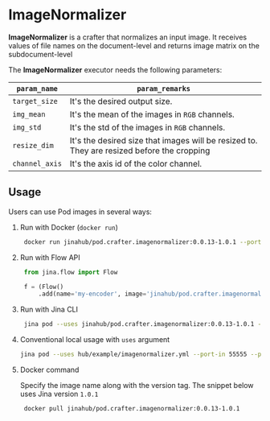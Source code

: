 # ImageNormalizer

**ImageNormalizer** is a crafter that normalizes an input image. It receives values of file names on the document-level and returns image matrix on the subdocument-level 

The **ImageNormalizer** executor needs the following parameters:

| `param_name`  | `param_remarks` |
| ------------- | ------------- |
| `target_size`  |It's the desired output size.  |
| `img_mean`  |It's the mean of the images in `RGB` channels.  |
| `img_std`  |It's the std of the images in `RGB` channels.  |
| `resize_dim`  |It's the desired size that images will be resized to. They are resized before the cropping |
| `channel_axis`  |It's the axis id of the color channel.  |

## Usage

Users can use Pod images in several ways:

1. Run with Docker (`docker run`)
   ```bash
    docker run jinahub/pod.crafter.imagenormalizer:0.0.13-1.0.1 --port-in 55555 --port-out 55556
    ```
    
2. Run with Flow API
   ```python
    from jina.flow import Flow

    f = (Flow()
        .add(name='my-encoder', image='jinahub/pod.crafter.imagenormalizer:0.0.13-1.0.1', port_in=55555, port_out=55556))
    ```
    
3. Run with Jina CLI
   ```bash
    jina pod --uses jinahub/pod.crafter.imagenormalizer:0.0.13-1.0.1 --port-in 55555 --port-out 55556
    ```
    
4. Conventional local usage with `uses` argument
    ```bash
    jina pod --uses hub/example/imagenormalizer.yml --port-in 55555 --port-out 55556
    ```
    
5. Docker command

   Specify the image name along with the version tag. The snippet below uses Jina version `1.0.1`

   ```bash
    docker pull jinahub/pod.crafter.imagenormalizer:0.0.13-1.0.1
    ```
